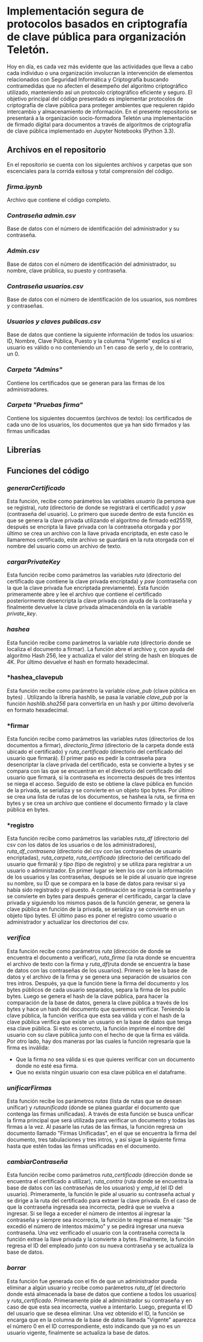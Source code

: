 # Implementación segura de protocolos basados en criptografía de clave pública para organización Teletón.

Hoy en día, es cada vez más evidente que las actividades que lleva a cabo cada individuo o una organización involucran la intervención de elementos relacionados con Seguridad Informática y Criptografía buscando contramedidas que no afecten el desempeño del algoritmo criptográfico utilizado, manteniendo así un protocolo criptográfico eficiente y seguro. El objetivo principal del código presentado es implementar protocolos de criptografía de clave pública para proteger ambientes que requieren rápido intercambio y almacenamiento de información. En el presente repositorio se presentará a la organización socio-formadora Teletón una implementación de firmado digital para documentos a través de algoritmos de criptografía de clave pública implementado en Jupyter Notebooks (Python 3.3).

## Archivos en el repositorio
En el repositorio se cuenta con los siguientes archivos y carpetas que son escenciales para la corrida exitosa y total comprensión del código.
### *firma.ipynb*
Archivo que contiene el código completo.

### *Contraseña admin.csv*
Base de datos con el número de identificación del administrador y su contraseña.

### *Admin.csv*
Base de datos con el número de identificación del administrador, su nombre, clave prública, su puesto y contraseña.

### *Contraseña usuarios.csv*
Base de datos con el número de identificación de los usuarios, sus nombres y contraseñas.

### *Usuarios y claves publicas.csv*
Base de datos que contiene la siguiente información de todos los usuarios: ID, Nombre, Clave Pública, Puesto y la columna "Vigente" explica si el usuario es válido o no conteniendo un 1 en caso de serlo y, de lo contrario, un 0.

### *Carpeta "Admins"*
Contiene los certificados que se generan para las firmas de los administradores.

### *Carpeta "Pruebas firma"*
Contiene los siguientes docuemtos (archivos de texto): los certificados de cada uno de los usuarios, los documentos que ya han sido firmados y las firmas unificadas

## **Librerías**

## **Funciones del código**

### *generarCertificado*
Esta función, recibe como parámetros las variables *usuario* (la persona que se registra), *ruta* (directorio de donde se registrará el certificado) y *psw* (contraseña del usuario). Lo primero que sucede dentro de esta función es que se genera la clave privada utilizando el algoritmo de firmado ed25519, después se encripta la llave privada con la contraseña otorgada y por último se crea un archivo con la llave privada encriptada, en este caso le llamaremos certificado, este archivo se guardará en la ruta otorgada con el nombre del usuario como un archivo de texto.

### *cargarPrivateKey*
Esta función recibe como parámetros las variables *ruta* (directorio del certificado que contiene la clave privada encriptada) y *psw* (contraseña con la que la clave privada fue encriptada previamente). Esta función primeramente abre y lee el archivo que contiene el certificado posteriormente desencripta la clave privada con ayuda de la contraseña y finalmente devuelve la clave privada almacenándola en la variable *private_key*.

### *hashea*
Esta función recibe como parámetros la variable *ruta* (directorio donde se localiza el documento a firmar). La función abre el archivo y, con ayuda del algoritmo Hash 256, lee y actualiza el valor del string de hash en bloques de 4K. Por último devuelve el hash en formato hexadecimal.

### *hashea_clavepub

Esta función recibe como parámetro la variable *clave_pub* (clave pública en bytes) . Utilizando la librería hashlib, se pasa la variable *clave_pub* por la función *hashlib.sha256* para convertirla en un hash y por último devolverla en formato hexadecimal. 

### *firmar

Esta función recibe como parámetros las variables *rutas* (directorios de los documentos a firmar), *directorio_firma* (directorio de la carpeta donde está ubicado el certificado) y *ruta_certificado* (directorio del certificado del usuario que firmará). El primer paso es pedir la contraseña para desencriptar la clave privada del certificado, esta se convierte a bytes y se compara con las que se encuentran en el directorio del certificado del usuario que firmará, si la contraseña es incorrecta después de tres intentos se niega el acceso. Seguido de esto se obtiene la clave pública en función de la privada, se serializa y se convierte en un objeto tipo bytes. Por último se crea una lista de rutas de los documentos, se hashea la ruta, se firma en bytes y se crea un archivo que contiene el documento firmado y la clave pública en bytes.

### *registro

Esta función recibe como parámetros las variables *ruta_df* (directorio del csv con los datos de los usuarios o de los administradores), *ruta_df_contrasena* (directorio del csv con las contraseñas de usuario encriptadas), *ruta_carpeta*, *ruta_certificado* (directorio del certificado del usuario que firmará) y *tipo* (tipo de registro) y se utiliza para registrar a un usuario o administrador. En primer lugar se leen los csv con la información de los usuarios y las contraseñas, después se le pide al usuario que ingrese su nombre, su ID que se compara en la base de datos para revisar si  ya había sido registrado y el puesto. A continuación se ingresa la contraseña y se convierte en bytes para después generar el certificado, cargar la clave privada y siguiendo los mismos pasos de la función generar, se genera la clave pública en función de la privada, se serializa y se convierte en un objeto tipo bytes. El último paso es poner el registro como usuario o administrador y actualizar los directorios del csv.

### *verifica*
Esta función recibe como parámetros *ruta* (dirección de donde se encuentra el documento a verificar), *ruta_firma* (la ruta donde se encuentra el archivo de texto con la firma y *ruta_df*(ruta donde se encuentra la base de datos con las contraseñas de los usuarios). Primero se lee la base de datos y el archivo de la firma y se genera una separación de usuarios con tres intros. Después, ya que la función tiene la firma del documento y los bytes públicos de cada usuario separados, separa la  firma de los public bytes. Luego se genera el hash de la clave pública, para hacer la comparación de la base de datos, genera la clave pública  a través de los bytes y hace un hash del documento que queremos verificar. Teniendo la clave pública, la función verifica que esta sea válida y con el hash de la clave pública verifica que existe un usuario en la base de datos que tenga esa clave pública. Si esto es correcto, la función imprime el nombre del usuario con su clave pública junto con el hecho de que la firma es válida. Por otro lado, hay dos maneras por las cuales la función regresaría que la firma es inválida:
- Que la firma no sea válida si es que quieres verificar con un documento donde no esté esa firma.
- Que no exista ningún usuario con esa clave pública en el dataframe.

### *unificarFirmas*
Esta función recibe los parámetros *rutas* (lista de rutas que se desean unificar) y *rutaunificada* (donde se planea guardar el documento que contenga las firmas unificadas). A través de esta función se busca unificar la firma principal que será utilizada para verificar un documento y todas las firmas a la vez. Al pasarle las rutas de las firmas, la función  regresa un documento llamado "Firmas Unificadas", en el que se encuentra la firma del documento, tres tabulaciones y tres intros, y así sigue la siguiente firma hasta que estén todas las firmas unificadas en el documento.

### *cambiarContraseña*
Esta función recibe como parámetros *ruta_certificado* (dirección donde se encuentra el certificado a utilizar), *ruta_contra* (ruta donde se encuentra la base de datos con las contraseñas de los usuarios) y *emp_id* (el ID del usuario). Primeramente, la función le pide al usuario su contraseña actual y se dirige a la ruta del certificado para extraer la clave privada. En el caso de que la contraseña ingresada sea incorrecta, pedirá que se vuelva a ingresar. Si se llega a exceder el número de intentos al ingresar la contraseña y siempre sea incorrecta, la función te regresa el mensaje: "Se excedió el número de intentos máximo" y se pedirá ingresar una nueva contraseña. Una vez verificado el usuario con la contraseña correcta la función extrae la llave privada y la convierte a bytes. Finalmente, la función regresa el ID del empleado junto con su nueva contraseña y se actualiza la base de datos. 

### *borrar*
Esta función fue generada con el fin de que un administrador pueda eliminar a algún usuario y recibe como parámetros *ruta_df* (el directorio donde está almacenada la base de datos que contiene a todos los usuarios) y *ruta_certificado*. Primeramente pide al administrador su contraseña y en caso de que esta sea incorrecta, vuelve a intentarlo. Luego, pregunta el ID del usuario que se desea eliminar. Una vez obtenido el ID, la función se encarga que en la columna de la base de datos llamada "Vigente" aparezca el número 0 en el ID correspondiente, esto indicando que ya no es un usuario vigente, finalmente se actualiza la base de datos.
